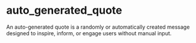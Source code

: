 # auto_generated_quote
An auto-generated quote is a randomly or automatically created message designed to inspire, inform, or engage users without manual input.
